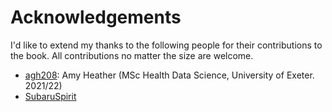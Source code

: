 # Acknowledgements

I'd like to extend my thanks to the following people for their contributions to the book.  All contributions no matter the size are welcome.

* [agh208](https://github.com/agh208): Amy Heather (MSc Health Data Science, University of Exeter. 2021/22)
* [SubaruSpirit](https://github.com/SubaruSpirit)

